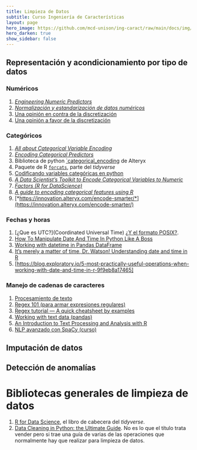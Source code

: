 ```yaml
---
title: Limpieza de Datos 
subtitle: Curso Ingeniería de Características
layout: page
hero_image: https://github.com/mcd-unison/ing-caract/raw/main/docs/img/organize-banner.jpg
hero_darken: true
show_sidebar: false
---
```


## Representación y acondicionamiento por tipo de datos

### Numéricos 

1. [*Engineering Numeric Predictors*](http://www.feat.engineering/engineering-numeric-predictors.html)
2. [*Normalización y estandarización de datos numéricos*](https://towardsdatascience.com/clearly-explained-what-why-and-how-of-feature-scaling-normalization-standardization-e9207042d971)
3. [Una opinión en contra de la discretización](https://medium.com/@peterflom/why-binning-continuous-data-is-almost-always-a-mistake-ad0b3a1d141f)
4. [Una opinión a favor de la discretización](https://towardsdatascience.com/sort-and-segment-your-data-into-bins-to-get-sorted-ranges-pandas-cut-and-qcut-7785931bbfde)

### Categóricos

1. [*All about Categorical Variable Encoding*](https://towardsdatascience.com/all-about-categorical-variable-encoding-305f3361fd02)
2. [*Encoding Categorical Predictors*](http://www.feat.engineering/encoding-categorical-predictors.html)
3. Biblioteca de python [`categorical_encoding](https://github.com/alteryx/categorical_encoding) de Alteryx
4. Paquete de R [`forcats`](https://forcats.tidyverse.org), parte del *tidyverse*
5. [Codificando variables categóricas en python](https://www.datacamp.com/community/tutorials/categorical-data)
6. [*A Data Scientist’s Toolkit to Encode Categorical Variables to Numeric*](https://towardsdatascience.com/a-data-scientists-toolkit-to-encode-categorical-variables-to-numeric-d17ad9fae03f)
7. [*Factors (R for DataScience)*](https://r4ds.had.co.nz/factors.html)
8. [*A guide to encoding categorical features using R*](https://www.r-bloggers.com/2020/02/a-guide-to-encoding-categorical-features-using-r/)
9. [*https://innovation.alteryx.com/encode-smarter/*](https://innovation.alteryx.com/encode-smarter/)

### Fechas y horas

1. [¿Que es UTC?](Coordinated Universal Time) [¿Y el formato POSIX?](https://en.wikipedia.org/wiki/Unix_time).
2. [How To Manipulate Date And Time In Python Like A Boss](https://towardsdatascience.com/how-to-manipulate-date-and-time-in-python-like-a-boss-ddea677c6a4d)
3. [Working with datetime in Pandas DataFrame](https://towardsdatascience.com/working-with-datetime-in-pandas-dataframe-663f7af6c587)
4. [It’s merely a matter of time, Dr. Watson! Understanding date and time in R](https://towardsdatascience.com/its-merely-a-matter-of-time-dr-watson-2fd74a648842)
5. [https://blog.exploratory.io/5-most-practically-useful-operations-when-working-with-date-and-time-in-r-9f9eb8a17465]

### Manejo de cadenas de caracteres

1. [Procesamiento de texto](https://github.com/mcd-unison/ing-caract/raw/main/slides/tratamiento_texto.pdf)
2. [Regex 101 (para armar expresiones regulares)](https://regex101.com)
3. [Regex tutorial — A quick cheatsheet by examples](https://medium.com/factory-mind/regex-tutorial-a-simple-cheatsheet-by-examples-649dc1c3f285)
4. [Working with text data (pandas)](https://pandas.pydata.org/pandas-docs/stable/user_guide/text.html)
5. [An Introduction to Text Processing and Analysis with R](https://m-clark.github.io/text-analysis-with-R/)
6. [NLP avanzado con SpaCy (curso)](https://course.spacy.io/en/)


## Imputación de datos



## Detección de anomalías


# Bibliotecas generales de limpieza de datos

1. [R for Data Science](https://r4ds.had.co.nz), el libro de cabecera del *tidyverse*.
2. [Data Cleaning in Python: the Ultimate Guide](https://towardsdatascience.com/data-cleaning-in-python-the-ultimate-guide-2020-c63b88bf0a0d). No es lo que el título trata vender pero si trae una guía de varias de las operaciones que normalmente hay que realizar para limpieza de datos.

